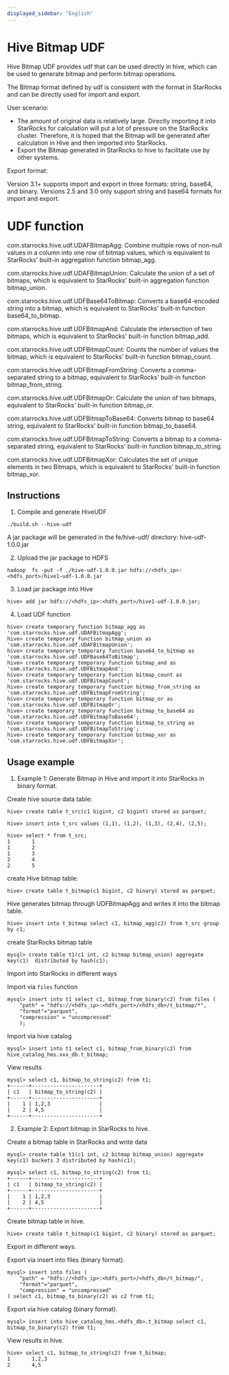 ```yaml
---
displayed_sidebar: "English"
---
```


# Hive Bitmap UDF

Hive Bitmap UDF provides udf that can be used directly in hive, which can be used to generate bitmap and perform bitmap operations.

The Bitmap format defined by udf is consistent with the format in StarRocks and can be directly used for import and export.

User scenario:

* The amount of original data is relatively large. Directly importing it into StarRocks for calculation will put a lot of pressure on the StarRocks cluster. Therefore, it is hoped that the Bitmap will be generated after calculation in Hive and then imported into StarRocks.
* Export the Bitmap generated in StarRocks to hive to facilitate use by other systems.

Export format:

Version 3.1+ supports import and export in three formats: string, base64, and binary.
Versions 2.5 and 3.0 only support string and base64 formats for import and export.

# UDF function

com.starrocks.hive.udf.UDAFBitmapAgg: Combine multiple rows of non-null values in a column into one row of bitmap values, which is equivalent to StarRocks' built-in aggregation function bitmap_agg.

com.starrocks.hive.udf.UDAFBitmapUnion: Calculate the union of a set of bitmaps, which is equivalent to StarRocks' built-in aggregation function bitmap_union.

com.starrocks.hive.udf.UDFBase64ToBitmap: Converts a base64-encoded string into a bitmap, which is equivalent to StarRocks' built-in function base64_to_bitmap.

com.starrocks.hive.udf.UDFBitmapAnd: Calculate the intersection of two bitmaps, which is equivalent to StarRocks' built-in function bitmap_add.

com.starrocks.hive.udf.UDFBitmapCount: Counts the number of values the bitmap, which is equivalent to StarRocks' built-in function bitmap_count.

com.starrocks.hive.udf.UDFBitmapFromString: Converts a comma-separated string to a bitmap, equivalent to StarRocks' built-in function bitmap_from_string.

com.starrocks.hive.udf.UDFBitmapOr: Calculate the union of two bitmaps, equivalent to StarRocks' built-in function bitmap_or.

com.starrocks.hive.udf.UDFBitmapToBase64: Converts bitmap to base64 string, equivalent to StarRocks' built-in function bitmap_to_base64.

com.starrocks.hive.udf.UDFBitmapToString: Converts a bitmap to a comma-separated string, equivalent to StarRocks' built-in function bitmap_to_string.

com.starrocks.hive.udf.UDFBitmapXor: Calculates the set of unique elements in two Bitmaps, which is equivalent to StarRocks' built-in function bitmap_xor.

## Instructions

1. Compile and generate HiveUDF

```
./build.sh --hive-udf
```

A jar package will be generated in the fe/hive-udf/ directory: hive-udf-1.0.0.jar

2. Upload the jar package to HDFS

```
hadoop  fs -put -f ./hive-udf-1.0.0.jar hdfs://<hdfs_ip>:<hdfs_port>/hive1-udf-1.0.0.jar
```

3. Load jar package into Hive

```
hive> add jar hdfs://<hdfs_ip>:<hdfs_port>/hive1-udf-1.0.0.jar;
```

4. Load UDF function

```
hive> create temporary function bitmap_agg as 'com.starrocks.hive.udf.UDAFBitmapAgg';
hive> create temporary function bitmap_union as 'com.starrocks.hive.udf.UDAFBitmapUnion';
hive> create temporary temporary function base64_to_bitmap as 'com.starrocks.hive.udf.UDFBase64ToBitmap';
hive> create temporary temporary function bitmap_and as 'com.starrocks.hive.udf.UDFBitmapAnd';
hive> create temporary temporary function bitmap_count as 'com.starrocks.hive.udf.UDFBitmapCount';
hive> create temporary temporary function bitmap_from_string as 'com.starrocks.hive.udf.UDFBitmapFromString';
hive> create temporary temporary function bitmap_or as 'com.starrocks.hive.udf.UDFBitmapOr';
hive> create temporary temporary function bitmap_to_base64 as 'com.starrocks.hive.udf.UDFBitmapToBase64';
hive> create temporary temporary function bitmap_to_string as 'com.starrocks.hive.udf.UDFBitmapToString';
hive> create temporary temporary function bitmap_xor as 'com.starrocks.hive.udf.UDFBitmapXor';
```

## Usage example

1. Example 1: Generate Bitmap in Hive and import it into StarRocks in binary format.

Create hive source data table:

```
hive> create table t_src(c1 bigint, c2 bigint) stored as parquet;

hive> insert into t_src values (1,1), (1,2), (1,3), (2,4), (2,5);

hive> select * from t_src;
1       1
1       2
1       3
2       4
2       5
```
 
create Hive bitmap table:

```
hive> create table t_bitmap(c1 bigint, c2 binary) stored as parquet;
```

Hive generates bitmap through UDFBitmapAgg and writes it into the bitmap table.

```
hive> insert into t_bitmap select c1, bitmap_agg(c2) from t_src group by c1;
```

create StarRocks bitmap table

```
mysql> create table t1(c1 int, c2 bitmap bitmap_union) aggregate key(c1)  distributed by hash(c1);
```

Import into StarRocks in different ways

Import via `files` function

```
mysql> insert into t1 select c1, bitmap_from_binary(c2) from files (
    "path" = "hdfs://<hdfs_ip>:<hdfs_port>/<hdfs_db>/t_bitmap/*",
    "format"="parquet",
    "compression" = "uncompressed"
    );
```

Import via hive catalog

```
mysql> insert into t1 select c1, bitmap_from_binary(c2) from hive_catalog_hms.xxx_db.t_bitmap;
```

View results

```
mysql> select c1, bitmap_to_string(c2) from t1;                                                                                                                                                                                                                                   
+------+----------------------+                                                                                                                                                                                                                                                   
| c1   | bitmap_to_string(c2) |
+------+----------------------+
|    1 | 1,2,3                |
|    2 | 4,5                  |
+------+----------------------+
```

2. Example 2: Export bitmap in StarRocks to hive.

Create a bitmap table in StarRocks and write data

```
mysql> create table t1(c1 int, c2 bitmap bitmap_union) aggregate key(c1) buckets 3 distributed by hash(c1);

mysql> select c1, bitmap_to_string(c2) from t1;                                                                                                                                                                                                                                   
+------+----------------------+                                                                                                                                                                                                                                                   
| c1   | bitmap_to_string(c2) |
+------+----------------------+
|    1 | 1,2,3                |
|    2 | 4,5                  |
+------+----------------------+
```

Create bitmap table in hive.

```
hive> create table t_bitmap(c1 bigint, c2 binary) stored as parquet;
```

Export in different ways.

Export via insert into files (binary format).

```
mysql> insert into files (
    "path" = "hdfs://<hdfs_ip>:<hdfs_port>/<hdfs_db>/t_bitmap/",
    "format"="parquet",
    "compression" = "uncompressed"
) select c1, bitmap_to_binary(c2) as c2 from t1;
```

Export via hive catalog (binary format).

```
mysql> insert into hive_catalog_hms.<hdfs_db>.t_bitmap select c1, bitmap_to_binary(c2) from t1;
```

View results in hive.

```
hive> select c1, bitmap_to_string(c2) from t_bitmap;
1       1,2,3
2       4,5
```